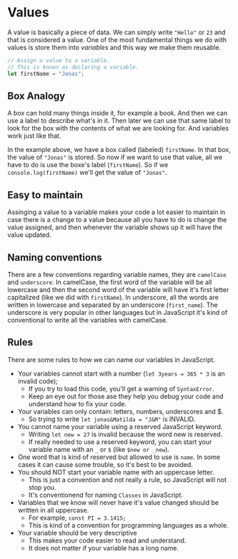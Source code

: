 # Values
A value is basically a piece of data. We can simply write `"Hello"` or `23` and that is considered a value. One of the most fundamental things we do with values is store them into *variables* and this way we make them reusable.

```javascript
// Assign a value to a variable.
// This is known as declaring a variable.
let firstName = "Jonas";
```

## Box Analogy
A box can hold many things inside it, for example a book. And then we can use a label to describe what's in it. Then later we can use that same label to look for the box with the contents of what we are looking for. And variables work just like that.

In the example above, we have a box called (labeled) `firstName`. In that box, the value of `"Jonas"` is stored. So now if we want to use that value, all we have to do is use the boxe's label (`firstName`). So if we `console.log(firstName)` we'll get the value of `"Jonas"`.

## Easy to maintain
Assinging a value to a variable makes your code a lot easier to maintain in case there is a change to a value because all you have to do is change the value assigned, and then whenever the variable shows up it will have the value updated.

## Naming conventions
There are a few conventions regarding variable names, they are `camelCase` and `underscore`. In camelCase, the first word of the variable will be all lowercase and then the second word of the variable will have it's first letter capitalized (like we did with `firstName`). In underscore, all the words are written in lowercase and separated by an underscore (`first_name`). The underscore is very popular in other languages but in JavaScript it's kind of conventional to write all the variables with camelCase.

## Rules
There are some rules to how we can name our variables in JavaScript.

- Your variables cannot start with a number (`let 3years = 365 * 3` is an invalid code);
  - If you try to load this code, you'll get a warning of `SyntaxError`.
  - Keep an eye out for those ase they help you debug your code and understand how to fix your code.
- Your variables can only contain: letters, numbers, underscores and $.
  - So trying to write `let jonas&Matilda = "J&M"` is INVALID.
- You cannot name your variable using a reserved JavaScript keyword.
  - Writing `let new = 27` is invalid because the word new is reserved.
  - If really needed to use a reserved keyword, you can start your variable name with an `_` or `$` (like `$new or _new`).
- One word that is kind of reserved but allowed to use is `name`. In some cases it can cause some trouble, so it's best to be avoided.
- You should NOT start your variable name with an uppercase letter.
  - This is just a convention and not really a rule, so JavaScript will not stop you.
  - It's conventionend for naming `Classes` in JavaScript.
- Variables that we know will never have it's value changed should be written in all uppercase.
  - For example, `const PI = 3.1415;`
  - This is kind of a convention for programming languages as a whole.
- Your variable should be very descriptive
  - This makes your code easier to read and understand.
  - It does not matter if your variable has a long name.